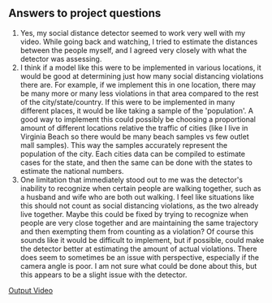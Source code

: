 ## Answers to project questions

1. Yes, my social distance detector seemed to work very well with my video. While going back and watching, I tried to estimate the distances between the people myself, and I agreed very closely with what the detector was assessing.  
2. I think if a model like this were to be implemented in various locations, it would be good at determining just how many social distancing violations there are. For example, if we implement this in one location, there may be
many more or many less violations in that area compared to the rest of the city/state/country. If this were to be implemented in many different places, it would be like taking a sample of the 'population'. A good way to implement this
could possibly be choosing a proportional amount of different locations relative the traffic of cities (like I live in Virginia Beach so there would be many beach samples vs few outlet mall samples). This way the samples accurately 
represent the population of the city. Each cities data can be compiled to estimate cases for the state, and then the same can be done with the states to estimate the national numbers.  
3. One limitation that immediately stood out to me was the detector's inability to recognize when certain people are walking together, such as a husband and wife who are both out walking. I feel like situations like this should not count
as social distancing violations, as the two already live together. Maybe this could be fixed by trying to recognize when people are very close together and are maintaining the same trajectory and then exempting them from counting as a violation?
Of course this sounds like it would be difficult to implement, but if possible, could make the detector better at estimating the amount of actual violations. There does seem to sometimes be an issue with perspective, especially if the camera angle
is poor. I am not sure what could be done about this, but this appears to be a slight issue with the detector.  

[Output Video](https://youtu.be/zoNXa4WEVoo)
